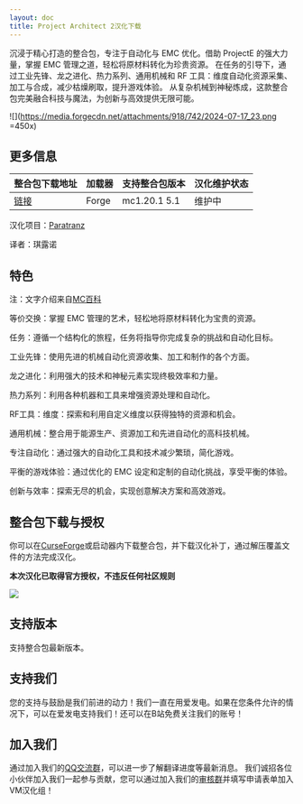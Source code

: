 ```yaml
---
layout: doc
title: Project Architect 2汉化下载
---
```


沉浸于精心打造的整合包，专注于自动化与 EMC 优化。借助 ProjectE 的强大力量，掌握 EMC 管理之道，轻松将原材料转化为珍贵资源。
在任务的引导下，通过工业先锋、龙之进化、热力系列、通用机械和 RF 工具：维度自动化资源采集、加工与合成，减少枯燥刷取，提升游戏体验。
从复杂机械到神秘炼成，这款整合包完美融合科技与魔法，为创新与高效提供无限可能。

![](https://media.forgecdn.net/attachments/918/742/2024-07-17_23.png =450x)

<DownloadLinks :methods="[
  { id: 'lanzou', text: '下载汉化', icon: '/imgs/svg/lanzou.svg', link: 'https://vmhanhuazu.lanzouo.com/s/pa2' },
  { id: 'bilibili', text: '汉化教程与介绍', icon: '/imgs/svg/bilibili.svg', link: 'https://www.bilibili.com/video/BV1GcNheGE5X/' },
  { id: 'curseforge', text: 'i18n自动汉化更新模组', icon: '/imgs/svg/curseforge.svg', link: 'https://www.curseforge.com/minecraft/mc-mods/i18nupdatemod/download/5841609' },
  { id: 'lazy', text: '懒汉下载', icon: '/imgs/logo/logo_64.png', link: 'https://vmhanhuazu.lanzouo.com/s/pa2' }
]" />

## 更多信息

| 整合包下载地址                                                            | 加载器 | 支持整合包版本 | 汉化维护状态 |
| :------------------------------------------------------------------------ | :----- | :------------- | :----------- |
| [链接](https://www.curseforge.com/minecraft/modpacks/project-architect-2) | Forge  | mc1.20.1 5.1   | 维护中       |

汉化项目：[Paratranz](https://paratranz.cn/projects/13302)

译者：琪露诺

## 特色

注：文字介绍来自[MC百科](https://www.mcmod.cn/modpack/884.html)

等价交换：掌握 EMC 管理的艺术，轻松地将原材料转化为宝贵的资源。

任务：遵循一个结构化的旅程，任务将指导你完成复杂的挑战和自动化目标。

工业先锋：使用先进的机械自动化资源收集、加工和制作的各个方面。

龙之进化：利用强大的技术和神秘元素实现终极效率和力量。

热力系列：利用各种机器和工具来增强资源处理和自动化。

RF工具：维度：探索和利用自定义维度以获得独特的资源和机会。

通用机械：整合用于能源生产、资源加工和先进自动化的高科技机械。

专注自动化：通过强大的自动化工具和技术减少繁琐，简化游戏。

平衡的游戏体验：通过优化的 EMC 设定和定制的自动化挑战，享受平衡的体验。

创新与效率：探索无尽的机会，实现创意解决方案和高效游戏。

## 整合包下载与授权

你可以在[CurseForge](https://www.curseforge.com/minecraft/modpacks/project-architect-2)或启动器内下载整合包，并下载汉化补丁，通过解压覆盖文件的方法完成汉化。

**本次汉化已取得官方授权，不违反任何社区规则**

![](/imgs/authorization/architect2.png)

## 支持版本

支持整合包最新版本。

## 支持我们

您的支持与鼓励是我们前进的动力！我们一直在用爱发电。如果在您条件允许的情况下，可以在爱发电支持我们！还可以在B站免费关注我们的账号！

## 加入我们

通过加入我们的[QQ交流群](/community)，可以进一步了解翻译进度等最新消息。
我们诚招各位小伙伴加入我们一起参与贡献，您可以通过加入我们的[审核群](/join)并填写申请表单加入VM汉化组！
